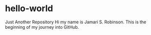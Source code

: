 # hello-world
Just Another Repository
  Hi my name is Jamari S. Robinson. This is the beginning of my journey into GitHub.
